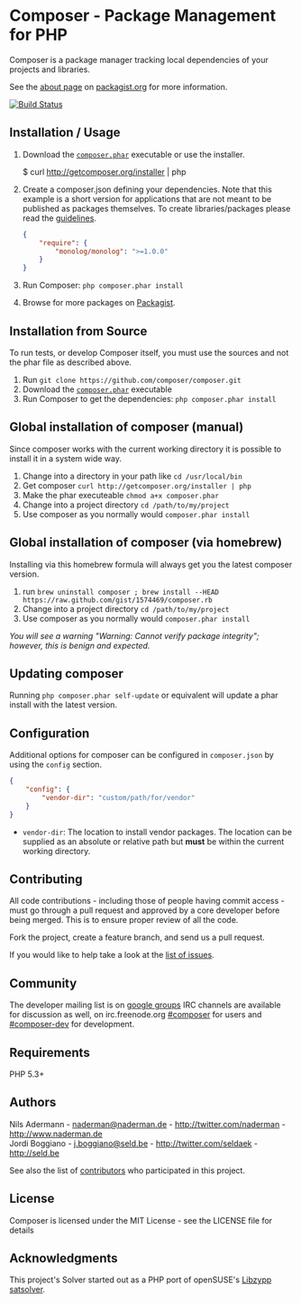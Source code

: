 Composer - Package Management for PHP
=====================================

Composer is a package manager tracking local dependencies of your projects and libraries.

See the [about page](http://packagist.org/about) on [packagist.org](http://packagist.org/) for more information.

[![Build Status](https://secure.travis-ci.org/composer/composer.png)](http://travis-ci.org/composer/composer)

Installation / Usage
--------------------

1. Download the [`composer.phar`](http://getcomposer.org/composer.phar) executable or use the installer.


    $ curl http://getcomposer.org/installer | php


2. Create a composer.json defining your dependencies. Note that this example is
a short version for applications that are not meant to be published as packages
themselves. To create libraries/packages please read the [guidelines](http://packagist.org/about).

    ``` json
    {
        "require": {
            "monolog/monolog": ">=1.0.0"
        }
    }
    ```

3. Run Composer: `php composer.phar install`
4. Browse for more packages on [Packagist](http://packagist.org).

Installation from Source
------------------------

To run tests, or develop Composer itself, you must use the sources and not the phar
file as described above.

1. Run `git clone https://github.com/composer/composer.git`
2. Download the [`composer.phar`](http://getcomposer.org/composer.phar) executable
3. Run Composer to get the dependencies: `php composer.phar install`

Global installation of composer (manual)
----------------------------------------

Since composer works with the current working directory it is possible to install it
in a system wide way.

1. Change into a directory in your path like `cd /usr/local/bin`
2. Get composer `curl http://getcomposer.org/installer | php`
3. Make the phar executeable `chmod a+x composer.phar`
3. Change into a project directory `cd /path/to/my/project`
4. Use composer as you normally would `composer.phar install`

Global installation of composer (via homebrew)
----------------------------------------------

Installing via this homebrew formula will always get you the latest composer version.

1. run `brew uninstall composer ; brew install --HEAD https://raw.github.com/gist/1574469/composer.rb`
2. Change into a project directory `cd /path/to/my/project`
3. Use composer as you normally would `composer.phar install`

*You will see a warning "Warning: Cannot verify package integrity"; however,
this is benign and expected.*

Updating composer
-----------------

Running `php composer.phar self-update` or equivalent will update a phar
install with the latest version.

Configuration
-------------

Additional options for composer can be configured in `composer.json` by using the `config` section.

``` json
{
    "config": {
        "vendor-dir": "custom/path/for/vendor"
    }
}
```

* `vendor-dir`: The location to install vendor packages. The location can be supplied as an absolute or relative path but **must** be within the current working directory.

Contributing
------------

All code contributions - including those of people having commit access -
must go through a pull request and approved by a core developer before being
merged. This is to ensure proper review of all the code.

Fork the project, create a feature branch, and send us a pull request.

If you would like to help take a look at the [list of issues](http://github.com/composer/composer/issues).

Community
---------

The developer mailing list is on [google groups](http://groups.google.com/group/composer-dev)
IRC channels are available for discussion as well, on irc.freenode.org [#composer](irc://irc.freenode.org/composer) 
for users and [#composer-dev](irc://irc.freenode.org/composer-dev) for development.

Requirements
------------

PHP 5.3+

Authors
-------

Nils Adermann - <naderman@naderman.de> - <http://twitter.com/naderman> - <http://www.naderman.de><br />
Jordi Boggiano - <j.boggiano@seld.be> - <http://twitter.com/seldaek> - <http://seld.be><br />

See also the list of [contributors](https://github.com/composer/composer/contributors) who participated in this project.

License
-------

Composer is licensed under the MIT License - see the LICENSE file for details

Acknowledgments
---------------

This project's Solver started out as a PHP port of openSUSE's [Libzypp satsolver](http://en.opensuse.org/openSUSE:Libzypp_satsolver).
